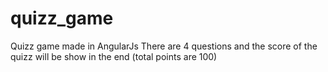 # quizz_game
Quizz game made in AngularJs
There are 4 questions and the score of the quizz will be show in the end (total points are 100)
